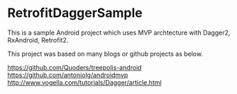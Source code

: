 # RetrofitDaggerSample

This is a sample Android project which uses MVP archtecture with Dagger2, RxAndroid, Retrofit2.

This project was based on many blogs or github projects as below.

https://github.com/Quoders/treepolis-android
https://github.com/antoniolg/androidmvp
http://www.vogella.com/tutorials/Dagger/article.html
